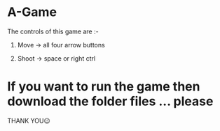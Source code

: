 # A-Game
The controls of this game are :-


1) Move -> all four arrow buttons

2) Shoot -> space or right ctrl


# If you want to run the game then download the folder files ... please

THANK YOU😉
